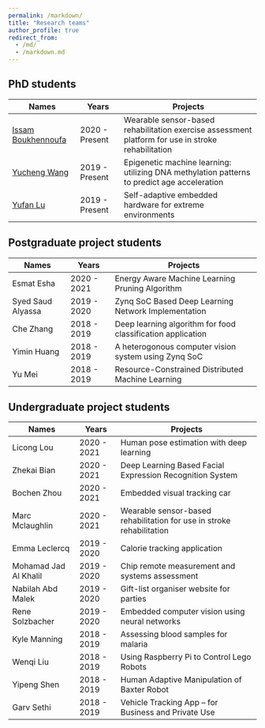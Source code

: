 ```yaml
---
permalink: /markdown/
title: "Research teams"
author_profile: true
redirect_from: 
  - /md/
  - /markdown.md
---
```


## PhD students

| Names                   | Years            | Projects                                                             |
| --------                | ---------------- | ------------------------------------------------------------ |
| [Issam Boukhennoufa](https://www.essex.ac.uk/people/boukh26001/issam-boukhennoufa) | 2020 - Present   | Wearable sensor-based rehabilitation exercise assessment platform for use in stroke rehabilitation                          |
| [Yucheng Wang](https://www.essex.ac.uk/people/wangy15006/yucheng-wang)       | 2019 - Present   | Epigenetic machine learning: utilizing DNA methylation patterns to predict age acceleration                          |
| [Yufan Lu](https://www.essex.ac.uk/people/luyuf22407/yufan-lu)           | 2019 - Present   | Self-adaptive embedded hardware for extreme environments     |

## Postgraduate project students

| Names                   | Years            | Projects                                                             |
| --------                | ---------------- | ------------------------------------------------------------ |
| Esmat Esha       | 2020 - 2021   | Energy Aware Machine Learning Pruning Algorithm     |
| Syed Saud Alyassa       | 2019 - 2020   | Zynq SoC Based Deep Learning Network Implementation   |
| Che Zhang | 2018 - 2019   | Deep learning algorithm for food classification application                         |
| Yimin Huang | 2018 - 2019   | A heterogonous computer vision system using Zynq SoC                 |
| Yu Mei | 2018 - 2019   | Resource-Constrained Distributed Machine Learning                         |

## Undergraduate project students

| Names                   | Years            | Projects                                                             |
| --------                | ---------------- | ------------------------------------------------------------ |
| Licong Lou         | 2020 - 2021   | Human pose estimation with deep learning |
| Zhekai Bian        | 2020 - 2021   | Deep Learning Based Facial Expression Recognition System |
| Bochen Zhou        | 2020 - 2021   | Embedded visual tracking car |
| Marc Mclaughlin    | 2020 - 2021   | Wearable sensor-based rehabilitation for use in stroke rehabilitation |
| Emma Leclercq    | 2019 - 2020   | Calorie tracking application |
| Mohamad Jad Al Khalil    | 2019 - 2020    | Chip remote measurement and systems assessment |
| Nabilah Abd Malek    | 2019 - 2020    | Gift-list organiser website for parties |
| Rene Solzbacher   | 2019 - 2020    | Embedded computer vision using neural networks |
| Kyle Manning   | 2018 - 2019    | Assessing blood samples for malaria |
| Wenqi Liu   | 2018 - 2019    | Using Raspberry Pi to Control Lego Robots |
| Yipeng Shen   | 2018 - 2019    | Human Adaptive Manipulation of Baxter Robot |
| Garv Sethi  | 2018 - 2019    | Vehicle Tracking App – for Business and Private Use|



